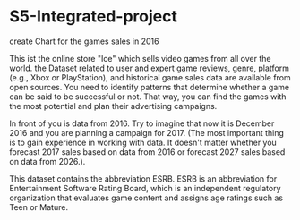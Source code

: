 # S5-Integrated-project
create Chart for the games sales in 2016

This ist the online store "Ice" which sells video games from all over the world. the Dataset related to user and expert game reviews, genre, platform (e.g., Xbox or PlayStation), and historical game sales data are available from open sources. You need to identify patterns that determine whether a game can be said to be successful or not. That way, you can find the games with the most potential and plan their advertising campaigns.

In front of you is data from 2016. Try to imagine that now it is December 2016 and you are planning a campaign for 2017.
(The most important thing is to gain experience in working with data. It doesn't matter whether you forecast 2017 sales based on data from 2016 or forecast 2027 sales based on data from 2026.).

This dataset contains the abbreviation ESRB. ESRB is an abbreviation for Entertainment Software Rating Board, which is an independent regulatory organization that evaluates game content and assigns age ratings such as Teen or Mature.
